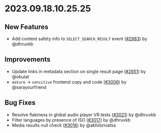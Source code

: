 # 2023.09.18.10.25.25

## New Features

- Add content safety info to `SELECT_SEARCH_RESULT` event
  ([#2983](https://github.com/WordPress/openverse/pull/2983)) by @dhruvkb

## Improvements

- Update links in metadata section on single result page
  ([#2851](https://github.com/WordPress/openverse/pull/2851)) by @obulat
- `mature` -> `sensitive` frontend copy and code
  ([#3006](https://github.com/WordPress/openverse/pull/3006)) by @sarayourfriend

## Bug Fixes

- Resolve flakiness in global audio player VR tests
  ([#3021](https://github.com/WordPress/openverse/pull/3021)) by @dhruvkb
- Filter languages by presence of ISO
  ([#3017](https://github.com/WordPress/openverse/pull/3017)) by @dhruvkb
- Media results null check
  ([#3016](https://github.com/WordPress/openverse/pull/3016)) by @akhilsrivatsa
